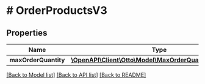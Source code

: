 # # OrderProductsV3

## Properties

Name | Type | Description | Notes
------------ | ------------- | ------------- | -------------
**maxOrderQuantity** | [**\OpenAPI\Client\Otto\Model\MaxOrderQuantityProductsV3**](MaxOrderQuantityProductsV3.md) |  | [optional]

[[Back to Model list]](../../README.md#models) [[Back to API list]](../../README.md#endpoints) [[Back to README]](../../README.md)
